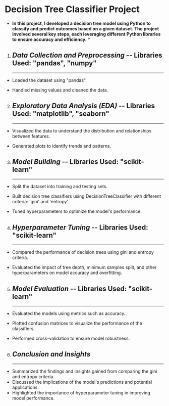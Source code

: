 # **Decision Tree Classifier Project**

* **In this project, I developed a decision tree model using Python to classify and predict outcomes based on a given dataset. 
The project involved several key steps, each leveraging different Python libraries to ensure accuracy and efficiency.** *
1. *Data Collection and Preprocessing* -- Libraries Used: "pandas", "numpy"
   ---
   ---

 - Loaded the dataset using "pandas".

 - Handled missing values and cleaned the data.
   

 2. *Exploratory Data Analysis (EDA)* -- Libraries Used: "matplotlib", "seaborn"
    ---
    ---

 - Visualized the data to understand the distribution and relationships between features.

 - Generated plots to identify trends and patterns.

 3. *Model Building* -- Libraries Used: "scikit-learn"
    ---
    ---
 - Split the dataset into training and testing sets.

 - Built decision tree classifiers using DecisionTreeClassifier with different criteria: 'gini' and 'entropy'.

 - Tuned hyperparameters to optimize the model's performance.

4. *Hyperparameter Tuning* -- Libraries Used: "scikit-learn"
   ---
   ---
 - Compared the performance of decision trees using gini and entropy criteria.

 - Evaluated the impact of tree depth, minimum samples split, and other hyperparameters on model accuracy and overfitting.

5. *Model Evaluation*  -- Libraries Used: "scikit-learn"
   ---
   ---
- Evaluated the models using metrics such as accuracy.

- Plotted confusion matrices to visualize the performance of the classifiers.

- Performed cross-validation to ensure model robustness.

6. *Conclusion and Insights*
   ---
   ---
- Summarized the findings and insights gained from comparing the gini and entropy criteria.
- Discussed the implications of the model's predictions and potential applications.
- Highlighted the importance of hyperparameter tuning in improving model performance.

    
